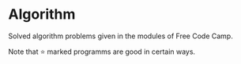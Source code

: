 # Algorithm
Solved algorithm problems given in the modules of Free Code Camp.

Note that ⭐ marked programms are good in certain ways.
